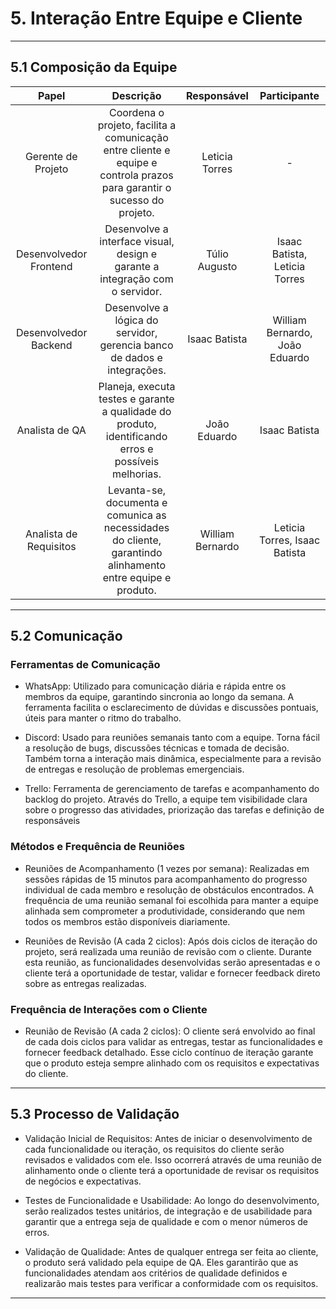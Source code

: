 # 5. Interação Entre Equipe e Cliente

___________________________________________________________________________________

## 5.1 Composição da Equipe

|Papel                |Descrição              |Responsável       |Participante |
|:-------------------:|:---------------------:|:----------------:|:----------------:|
|Gerente de Projeto   |Coordena o projeto, facilita a comunicação entre cliente e equipe e controla prazos para garantir o sucesso do projeto.  |  Leticia Torres| - |
|Desenvolvedor Frontend | Desenvolve a interface visual, design e garante a integração com o servidor.| Túlio Augusto   | Isaac Batista, Leticia Torres  |
|Desenvolvedor Backend |Desenvolve a lógica do servidor, gerencia banco de dados e integrações.  |Isaac Batista  | William Bernardo, João Eduardo |
|Analista de QA  |Planeja, executa testes e garante a qualidade do produto, identificando erros e possíveis melhorias.|João Eduardo | Isaac Batista 
|Analista de Requisitos  |Levanta-se, documenta e comunica as necessidades do cliente, garantindo alinhamento entre equipe e produto. |William Bernardo |Leticia Torres, Isaac Batista 

___________________________________________________________________________________

## 5.2 Comunicação
  
### Ferramentas de  Comunicação
  
  - WhatsApp: Utilizado para comunicação diária e rápida entre os    membros da equipe, garantindo sincronia ao longo da semana. A ferramenta facilita o esclarecimento de dúvidas e discussões pontuais, úteis para manter o ritmo do trabalho. 

  - Discord: Usado para reuniões semanais tanto com a equipe. Torna fácil a resolução de bugs, discussões técnicas e tomada de decisão. Também torna a interação mais dinâmica, especialmente para a revisão de entregas e resolução de problemas emergenciais. 

  - Trello: Ferramenta de gerenciamento de tarefas e acompanhamento do backlog do projeto. Através do Trello, a equipe tem visibilidade clara sobre o progresso das atividades, priorização das tarefas e definição de responsáveis

### Métodos e Frequência de Reuniões
  - Reuniões de Acompanhamento (1 vezes por semana): Realizadas em sessões rápidas de 15 minutos para acompanhamento do progresso individual de cada membro e resolução de obstáculos encontrados. A frequência de uma reunião semanal foi escolhida para manter a equipe alinhada sem comprometer a produtividade, considerando que nem todos os membros estão disponíveis diariamente. 

  - Reuniões de Revisão (A cada 2 ciclos): Após dois ciclos de iteração do projeto, será realizada uma reunião de revisão com o cliente. Durante esta reunião, as funcionalidades desenvolvidas serão apresentadas e o cliente terá a oportunidade de testar, validar e fornecer feedback direto sobre as entregas realizadas. 

### Frequência de Interações com o Cliente
  - Reunião de Revisão (A cada 2 ciclos): O cliente será envolvido ao final de cada dois ciclos para validar as entregas, testar as funcionalidades e fornecer feedback detalhado. Esse ciclo contínuo de iteração garante que o produto esteja sempre alinhado com os requisitos e expectativas do cliente. 
___________________________________________________________________________________

## 5.3 Processo de Validação
  - Validação Inicial de Requisitos: Antes de iniciar o desenvolvimento de cada funcionalidade ou iteração, os requisitos do cliente serão revisados e validados com ele. Isso ocorrerá através de uma reunião de alinhamento onde o cliente terá a oportunidade de revisar os requisitos de negócios e expectativas.  

  - Testes de Funcionalidade e Usabilidade: Ao longo do desenvolvimento, serão realizados testes unitários, de integração e de usabilidade para garantir que a entrega seja de qualidade e com o menor números de erros. 

  - Validação de Qualidade: Antes de qualquer entrega ser feita ao cliente, o produto será validado pela equipe de QA. Eles garantirão que as funcionalidades atendam aos critérios de qualidade definidos e realizarão mais testes para verificar a conformidade com os requisitos. 

___________________________________________________________________________________